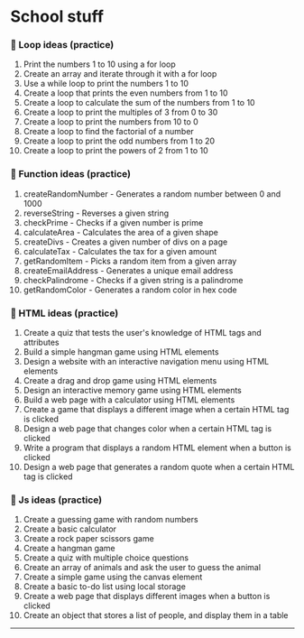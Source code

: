# School stuff

### :newspaper: Loop ideas (practice) 

1. Print the numbers 1 to 10 using a for loop
2. Create an array and iterate through it with a for loop
3. Use a while loop to print the numbers 1 to 10
4. Create a loop that prints the even numbers from 1 to 10
5. Create a loop to calculate the sum of the numbers from 1 to 10
6. Create a loop to print the multiples of 3 from 0 to 30
7. Create a loop to print the numbers from 10 to 0
8. Create a loop to find the factorial of a number
9. Create a loop to print the odd numbers from 1 to 20
10. Create a loop to print the powers of 2 from 1 to 10

### :newspaper: Function ideas (practice)

1. createRandomNumber - Generates a random number between 0 and 1000
2. reverseString - Reverses a given string
3. checkPrime - Checks if a given number is prime
4. calculateArea - Calculates the area of a given shape
5. createDivs - Creates a given number of divs on a page
6. calculateTax - Calculates the tax for a given amount
7. getRandomItem - Picks a random item from a given array
8. createEmailAddress - Generates a unique email address
9. checkPalindrome - Checks if a given string is a palindrome
10. getRandomColor - Generates a random color in hex code

### :newspaper: HTML ideas (practice)

1. Create a quiz that tests the user's knowledge of HTML tags and attributes
2. Build a simple hangman game using HTML elements
3. Design a website with an interactive navigation menu using HTML elements
4. Create a drag and drop game using HTML elements
5. Design an interactive memory game using HTML elements
6. Build a web page with a calculator using HTML elements
7. Create a game that displays a different image when a certain HTML tag is clicked
8. Design a web page that changes color when a certain HTML tag is clicked
9. Write a program that displays a random HTML element when a button is clicked
10. Design a web page that generates a random quote when a certain HTML tag is clicked

### :newspaper: Js ideas (practice)

1. Create a guessing game with random numbers
2. Create a basic calculator
3. Create a rock paper scissors game
4. Create a hangman game
5. Create a quiz with multiple choice questions
6. Create an array of animals and ask the user to guess the animal
7. Create a simple game using the canvas element
8. Create a basic to-do list using local storage
9. Create a web page that displays different images when a button is clicked
10. Create an object that stores a list of people, and display them in a table

---

